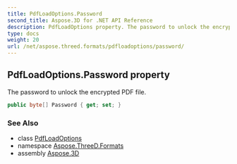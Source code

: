 ```yaml
---
title: PdfLoadOptions.Password
second_title: Aspose.3D for .NET API Reference
description: PdfLoadOptions property. The password to unlock the encrypted PDF file
type: docs
weight: 20
url: /net/aspose.threed.formats/pdfloadoptions/password/
---
```

## PdfLoadOptions.Password property

The password to unlock the encrypted PDF file.

```csharp
public byte[] Password { get; set; }
```

### See Also

* class [PdfLoadOptions](../)
* namespace [Aspose.ThreeD.Formats](../../pdfloadoptions/)
* assembly [Aspose.3D](../../../)


